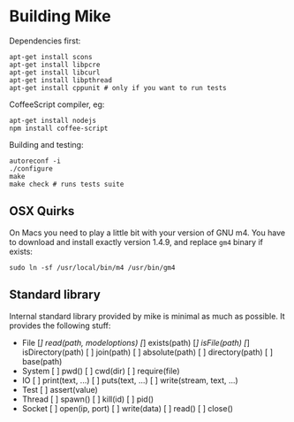 # Building Mike

Dependencies first:

    apt-get install scons
    apt-get install libpcre
    apt-get install libcurl
    apt-get install libpthread
    apt-get install cppunit # only if you want to run tests

CoffeeScript compiler, eg:

    apt-get install nodejs
    npm install coffee-script

Building and testing:
  
    autoreconf -i
    ./configure
    make
    make check # runs tests suite

## OSX Quirks

On Macs you need to play a little bit with your version of GNU m4.
You have to download and install exactly version 1.4.9, and replace
`gm4` binary if exists: 

    sudo ln -sf /usr/local/bin/m4 /usr/bin/gm4

## Standard library

Internal standard library provided by mike is minimal as much as possible.
It provides the following stuff:

* File
  [*] read(path, modeloptions)
  [*] exists(path)
  [*] isFile(path)
  [*] isDirectory(path)
  [ ] join(path)
  [ ] absolute(path)
  [ ] directory(path)
  [ ] base(path)
* System
  [ ] pwd()
  [ ] cwd(dir)
  [ ] require(file)
* IO
  [ ] print(text, ...)
  [ ] puts(text, ...)
  [ ] write(stream, text, ...)
* Test
  [ ] assert(value)
* Thread
  [ ] spawn()
  [ ] kill(id)
  [ ] pid()
* Socket
  [ ] open(ip, port)
  [ ] write(data)
  [ ] read()
  [ ] close()
  
